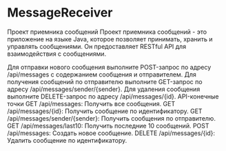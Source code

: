 # MessageReceiver

Проект приемника сообщений
Проект приемника сообщений - это приложение на языке Java, которое позволяет принимать, хранить и управлять сообщениями. Он предоставляет RESTful API для взаимодействия с сообщениями.


Для отправки нового сообщения выполните POST-запрос по адресу /api/messages с содержанием сообщения и отправителем.
Для получения сообщений по отправителю выполните GET-запрос по адресу /api/messages/sender/{sender}.
Для удаления сообщения выполните DELETE-запрос по адресу /api/messages/{id}.
API-конечные точки
GET /api/messages: Получить все сообщения.
GET /api/messages/{id}: Получить сообщение по идентификатору.
GET /api/messages/sender/{sender}: Получить сообщения по отправителю.
GET /api/messages/last10: Получить последние 10 сообщений.
POST /api/messages: Создать новое сообщение.
DELETE /api/messages/{id}: Удалить сообщение по идентификатору.
